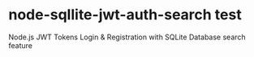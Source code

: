 # node-sqllite-jwt-auth-search test
Node.js JWT Tokens Login &amp; Registration with SQLite Database
search feature

